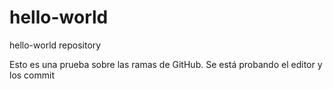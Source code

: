 # hello-world
hello-world repository

Esto es una prueba sobre las ramas de GitHub.
Se está probando el editor y los commit
